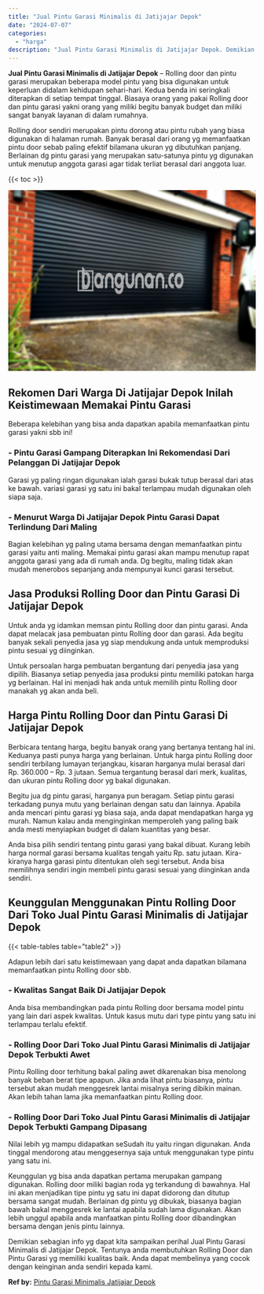 ```yaml
---
title: "Jual Pintu Garasi Minimalis di Jatijajar Depok"
date: "2024-07-07"
categories: 
  - "harga"
description: "Jual Pintu Garasi Minimalis di Jatijajar Depok. Demikian sebagian info yg dapat kita sampaikan perihal Jual Pintu Garasi Minimalis di Jatijajar Depok. Tentun..."
---
```


**Jual Pintu Garasi Minimalis di Jatijajar Depok** – Rolling door dan pintu garasi merupakan beberapa model pintu yang bisa digunakan untuk keperluan didalam kehidupan sehari-hari. Kedua benda ini seringkali diterapkan di setiap tempat tinggal. Biasaya orang yang pakai Rolling door dan pintu garasi yakni orang yang miliki begitu banyak budget dan miliki sangat banyak layanan di dalam rumahnya.

Rolling door sendiri merupakan pintu dorong atau pintu rubah yang biasa digunakan di halaman rumah. Banyak berasal dari orang yg memanfaatkan pintu door sebab paling efektif bilamana ukuran yg dibutuhkan panjang. Berlainan dg pintu garasi yang merupakan satu-satunya pintu yg digunakan untuk menutup anggota garasi agar tidak terliat berasal dari anggota luar.

{{< toc >}}

![Jual Pintu Garasi Minimalis di Jatijajar Depok](/images/pintu-garasi-29.png)

## Rekomen Dari Warga Di Jatijajar Depok Inilah Keistimewaan Memakai Pintu Garasi

Beberapa kelebihan yang bisa anda dapatkan apabila memanfaatkan pintu garasi yakni sbb ini!

### \- Pintu Garasi Gampang Diterapkan Ini Rekomendasi Dari Pelanggan Di Jatijajar Depok

Garasi yg paling ringan digunakan ialah garasi bukak tutup berasal dari atas ke bawah. variasi garasi yg satu ini bakal terlampau mudah digunakan oleh siapa saja.

### \- Menurut Warga Di Jatijajar Depok Pintu Garasi Dapat Terlindung Dari Maling

Bagian kelebihan yg paling utama bersama dengan memanfaatkan pintu garasi yaitu anti maling. Memakai pintu garasi akan mampu menutup rapat anggota garasi yang ada di rumah anda. Dg begitu, maling tidak akan mudah menerobos sepanjang anda mempunyai kunci garasi tersebut.

## Jasa Produksi Rolling Door dan Pintu Garasi Di Jatijajar Depok

Untuk anda yg idamkan memsan pintu Rolling door dan pintu garasi. Anda dapat melacak jasa pembuatan pintu Rolling door dan garasi. Ada begitu banyak sekali penyedia jasa yg siap mendukung anda untuk memproduksi pintu sesuai yg diinginkan.

Untuk persoalan harga pembuatan bergantung dari penyedia jasa yang dipilih. Biasanya setiap penyedia jasa produksi pintu memiliki patokan harga yg berlainan. Hal ini menjadi hak anda untuk memilih pintu Rolling door manakah yg akan anda beli.

## Harga Pintu Rolling Door dan Pintu Garasi Di Jatijajar Depok

Berbicara tentang harga, begitu banyak orang yang bertanya tentang hal ini. Keduanya pasti punya harga yang berlainan. Untuk harga pintu Rolling door sendiri terbilang lumayan terjangkau, kisaran harganya mulai berasal dari Rp. 360.000 – Rp. 3 jutaan. Semua tergantung berasal dari merk, kualitas, dan ukuran pintu Rolling door yg bakal digunakan.

Begitu jua dg pintu garasi, harganya pun beragam. Setiap pintu garasi terkadang punya mutu yang berlainan dengan satu dan lainnya. Apabila anda mencari pintu garasi yg biasa saja, anda dapat mendapatkan harga yg murah. Namun kalau anda menginginkan memperoleh yang paling baik anda mesti menyiapkan budget di dalam kuantitas yang besar.

Anda bisa pilih sendiri tentang pintu garasi yang bakal dibuat. Kurang lebih harga normal garasi bersama kualitas tengah yaitu Rp. satu jutaan. Kira-kiranya harga garasi pintu ditentukan oleh segi tersebut. Anda bisa memilihnya sendiri ingin membeli pintu garasi sesuai yang diinginkan anda sendiri.

## Keunggulan Menggunakan Pintu Rolling Door Dari Toko Jual Pintu Garasi Minimalis di Jatijajar Depok

{{< table-tables table="table2" >}}

Adapun lebih dari satu keistimewaan yang dapat anda dapatkan bilamana memanfaatkan pintu Rolling door sbb.

### \- Kwalitas Sangat Baik Di Jatijajar Depok

Anda bisa membandingkan pada pintu Rolling door bersama model pintu yang lain dari aspek kwalitas. Untuk kasus mutu dari type pintu yang satu ini terlampau terlalu efektif.

### \- Rolling Door Dari Toko Jual Pintu Garasi Minimalis di Jatijajar Depok Terbukti Awet

Pintu Rolling door terhitung bakal paling awet dikarenakan bisa menolong banyak beban berat tipe apapun. Jika anda lihat pintu biasanya, pintu tersebut akan mudah menggesrek lantai misalnya sering dibikin mainan. Akan lebih tahan lama jika memanfaatkan pintu Rolling door.

### \- Rolling Door Dari Toko Jual Pintu Garasi Minimalis di Jatijajar Depok Terbukti Gampang Dipasang

Nilai lebih yg mampu didapatkan seSudah itu yaitu ringan digunakan. Anda tinggal mendorong atau menggesernya saja untuk menggunakan type pintu yang satu ini.

Keunggulan yg bisa anda dapatkan pertama merupakan gampang digunakan. Rolling door miliki bagian roda yg terkandung di bawahnya. Hal ini akan menjadikan tipe pintu yg satu ini dapat didorong dan ditutup bersama sangat mudah. Berlainan dg pintu yg dibukak, biasanya bagian bawah bakal menggesrek ke lantai apabila sudah lama digunakan. Akan lebih unggul apabila anda manfaatkan pintu Rolling door dibandingkan bersama dengan jenis pintu lainnya.

Demikian sebagian info yg dapat kita sampaikan perihal Jual Pintu Garasi Minimalis di Jatijajar Depok. Tentunya anda membutuhkan Rolling Door dan Pintu Garasi yg memiliki kualitas baik. Anda dapat membelinya yang cocok dengan keinginan anda sendiri kepada kami.

**Ref by:** [Pintu Garasi Minimalis Jatijajar Depok](https://id.wikipedia.org/wiki/Pintu)
